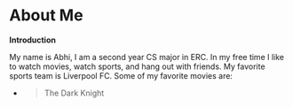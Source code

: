 # About Me

**Introduction**

My name is Abhi, I am a second year CS major in ERC. In my free time I like to watch movies, watch sports, and hang out with friends. My favorite sports team is Liverpool FC. 
Some of my favorite movies are:
* > The Dark Knight
